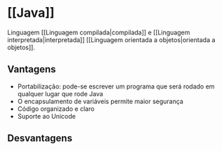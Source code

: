 # [[Java]]
Linguagem [[Linguagem compilada|compilada]] e [[Linguagem interpretada|interpretada]] [[Linguagem orientada a objetos|orientada a objetos]].
## Vantagens
- Portabilização: pode-se escrever um programa que será rodado em qualquer lugar que rode Java
- O encapsulamento de variáveis permite maior segurança
- Código organizado e claro
- Suporte ao Unicode
## Desvantagens
